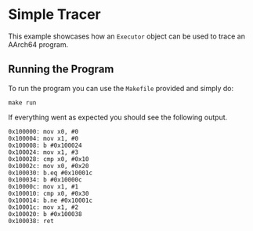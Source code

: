 # Simple Tracer

This example showcases how an `Executor` object can be used to trace an AArch64 program.

## Running the Program

To run the program you can use the `Makefile` provided and simply do:

```
make run
```

If everything went as expected you should see the following output.

```
0x100000: mov x0, #0
0x100004: mov x1, #0
0x100008: b #0x100024
0x100024: mov x1, #3
0x100028: cmp x0, #0x10
0x10002c: mov x0, #0x20
0x100030: b.eq #0x10001c
0x100034: b #0x10000c
0x10000c: mov x1, #1
0x100010: cmp x0, #0x30
0x100014: b.ne #0x10001c
0x10001c: mov x1, #2
0x100020: b #0x100038
0x100038: ret
```
